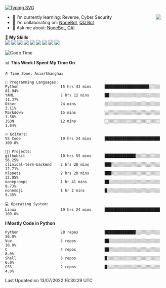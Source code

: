 [![Typing SVG](https://readme-typing-svg.herokuapp.com?size=25&duration=2500&color=8C43EA&vCenter=true&width=200&height=40&lines=Hi+there+%F0%9F%91%8B%F0%9F%8F%BB;I'm+yanyongyu)](https://git.io/typing-svg)

<a href="#">
  <img align="right" src="https://github-readme-stats.vercel.app/api?username=yanyongyu&count_private=true&show_icons=true&bg_color=15,f2f7fd,E0EAFC" />
</a>

- 🌱 I’m currently learning: Reverse, Cyber Security
- 👯 I’m collaborating on: [NoneBot](https://github.com/nonebot), [QQ Bot](https://github.com/Mrs4s/go-cqhttp)
- 💬 Ask me about: [NoneBot](https://github.com/nonebot), [CAI](https://github.com/cscs181/CAI)

🌟 **My Skills**  
![](https://img.shields.io/badge/-Python-3e74a2?style=flat-square&logo=Python&logoColor=fff)
![](https://img.shields.io/badge/-Node.js-339933?style=flat-square&logo=Node.js&logoColor=fff)
![](https://img.shields.io/badge/-Vue-4fc08d?style=flat-square&logo=Vue.js&logoColor=fff)
![](https://img.shields.io/badge/-React-2d98ce?style=flat-square&logo=React&logoColor=fff)
![](https://img.shields.io/badge/-Docker-2496ED?style=flat-square&logo=Docker&logoColor=fff)
![](https://img.shields.io/badge/-Linux-000000?style=flat-square&logo=Linux&logoColor=fff)
![](https://img.shields.io/badge/-MySQL-4479A1?style=flat-square&logo=MySQL&logoColor=fff)
![](https://img.shields.io/badge/-Redis-DC382D?style=flat-square&logo=Redis&logoColor=fff)
![](https://img.shields.io/badge/-MongoDB-47A248?style=flat-square&logo=MongoDB&logoColor=fff)

<!--START_SECTION:waka-->
![Code Time](http://img.shields.io/badge/Code%20Time-0%20secs-blue)

📊 **This Week I Spent My Time On** 

```text
⌚︎ Time Zone: Asia/Shanghai

💬 Programming Languages: 
Python                   15 hrs 43 mins      ████████████████████░░░░░   81.04% 
YAML                     2 hrs 12 mins       ██░░░░░░░░░░░░░░░░░░░░░░░   11.37% 
Other                    24 mins             ░░░░░░░░░░░░░░░░░░░░░░░░░   2.11% 
Markdown                 15 mins             ░░░░░░░░░░░░░░░░░░░░░░░░░   1.36% 
JSON                     12 mins             ░░░░░░░░░░░░░░░░░░░░░░░░░   1.04%

🔥 Editors: 
VS Code                  19 hrs 24 mins      █████████████████████████   100.0%

🐱‍💻 Projects: 
githubkit                10 hrs 55 mins      ██████████████░░░░░░░░░░░   56.25% 
clinical-term-backend    2 hrs 28 mins       ███░░░░░░░░░░░░░░░░░░░░░░   12.71% 
nlppets                  2 hrs 20 mins       ███░░░░░░░░░░░░░░░░░░░░░░   12.05% 
noneprompt               1 hr 41 mins        ██░░░░░░░░░░░░░░░░░░░░░░░   8.73% 
nonemoji                 1 hr 2 mins         █░░░░░░░░░░░░░░░░░░░░░░░░   5.35%

💻 Operating System: 
Linux                    19 hrs 24 mins      █████████████████████████   100.0%

```

**I Mostly Code in Python** 

```text
Python                   28 repos            ██████████████░░░░░░░░░░░   56.0% 
Vue                      5 repos             ██░░░░░░░░░░░░░░░░░░░░░░░   10.0% 
C                        4 repos             ██░░░░░░░░░░░░░░░░░░░░░░░   8.0% 
Shell                    3 repos             █░░░░░░░░░░░░░░░░░░░░░░░░   6.0% 
CSS                      2 repos             █░░░░░░░░░░░░░░░░░░░░░░░░   4.0%

```



 Last Updated on 13/07/2022 16:30:29 UTC
<!--END_SECTION:waka-->
